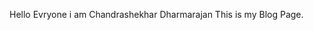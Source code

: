 Hello Evryone i am Chandrashekhar Dharmarajan
This is my Blog Page.

<!--START_SECTION:feed-->
<!--END_SECTION:feed-->

